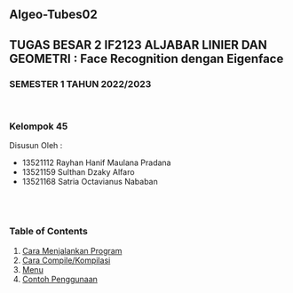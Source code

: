 ## Algeo-Tubes02
## TUGAS BESAR 2 IF2123 ALJABAR LINIER DAN GEOMETRI : Face Recognition dengan Eigenface
### SEMESTER 1 TAHUN 2022/2023
<br>

### Kelompok 45
 Disusun Oleh : 
 - 13521112 Rayhan Hanif Maulana Pradana
 - 13521159 Sulthan Dzaky Alfaro
 - 13521168 Satria Octavianus Nababan
<br>
<br>


### Table of Contents
  1. [Cara Menjalankan Program](#cara-menjalankan-program)
  2. [Cara Compile/Kompilasi](#cara-compilekompilasi)
  3. [Menu](#menu)
  4. [Contoh Penggunaan](#contoh-penggunaan)